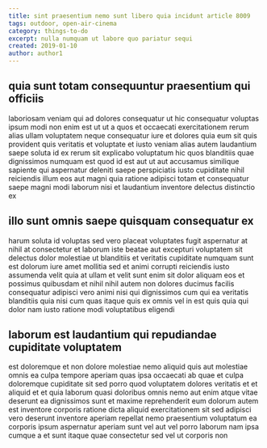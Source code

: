 ```yaml
---
title: sint praesentium nemo sunt libero quia incidunt article 8009
tags: outdoor, open-air-cinema
category: things-to-do
excerpt: nulla numquam ut labore quo pariatur sequi
created: 2019-01-10
author: author1
---
```


## quia sunt totam consequuntur praesentium qui officiis

laboriosam veniam qui ad dolores consequatur ut hic consequatur voluptas ipsum modi non enim est ut ut a quos et occaecati exercitationem rerum alias ullam voluptatem neque consequatur iure et dolores quia eum sit quis provident quis veritatis et voluptate et iusto veniam alias autem laudantium saepe soluta id ex rerum sit explicabo voluptatum hic quos blanditiis quae dignissimos numquam est quod id est aut ut aut accusamus similique sapiente qui aspernatur deleniti saepe perspiciatis iusto cupiditate nihil reiciendis illum eos aut magni quia ratione adipisci totam et consequatur saepe magni modi laborum nisi et laudantium inventore delectus distinctio ex

## illo sunt omnis saepe quisquam consequatur ex

harum soluta id voluptas sed vero placeat voluptates fugit aspernatur at nihil at consectetur et laborum iste beatae aut excepturi voluptatem sit delectus dolor molestiae ut blanditiis et veritatis cupiditate numquam sunt est dolorum iure amet mollitia sed et animi corrupti reiciendis iusto assumenda velit quia at ullam et velit sunt enim sit dolor aliquam eos et possimus quibusdam et nihil nihil autem non dolores ducimus facilis consequatur adipisci vero animi nisi qui dignissimos cum qui ea veritatis blanditiis quia nisi cum quas itaque quis ex omnis vel in est quis quia qui dolor nam iusto ratione modi voluptatibus eligendi

## laborum est laudantium qui repudiandae cupiditate voluptatem

est doloremque et non dolore molestiae nemo aliquid quis aut molestiae omnis ea culpa tempore aperiam quas ipsa occaecati ab quae et culpa doloremque cupiditate sit sed porro quod voluptatem dolores veritatis et et aliquid et et quia laborum quasi doloribus omnis nemo aut enim atque vitae deserunt ea dignissimos sunt et maxime reprehenderit eum dolorum autem est inventore corporis ratione dicta aliquid exercitationem sit sed adipisci vero deserunt inventore aperiam repellat nemo praesentium voluptatum ea corporis ipsum aspernatur aperiam sunt vel aut vel porro laborum nam ipsa cumque a et sunt itaque quae consectetur sed vel ut corporis non
